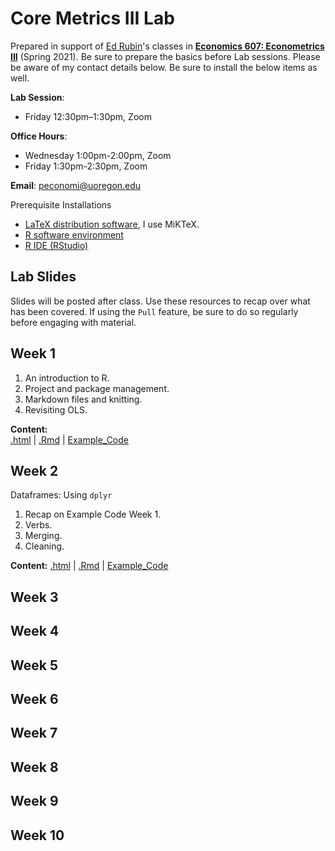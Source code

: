 # Core Metrics III Lab

Prepared in support of [Ed Rubin](https://edrub.in)'s classes in [**Economics 607: Econometrics III**](https://github.com/edrubin/EC607S21) (Spring 2021). 
Be sure to prepare the basics before Lab sessions. Please be aware of my contact details below. Be sure to install the below items as well. 

**Lab Session**: 
- Friday 12:30pm–1:30pm, Zoom

**Office Hours**: 
- Wednesday 1:00pm-2:00pm, Zoom
- Friday 1:30pm-2:30pm, Zoom

**Email**: peconomi@uoregon.edu

Prerequisite Installations

- [LaTeX distribution software](https://www.latex-project.org/get/#tex-distributions), I use MiKTeX.
- [R software environment](https://www.r-project.org/)
- [R IDE (RStudio)](https://www.rstudio.com/products/rstudio/download/#download)

## Lab Slides

Slides will be posted after class. Use these resources to recap over what has been covered. If using the `Pull` feature, be sure to do so regularly before engaging with material. 

## Week 1

1. An introduction to R.
1. Project and package management.
1. Markdown files and knitting. 
1. Revisiting OLS. 

**Content:**<br>
[.html](https://rawcdn.githack.com/peconomi/spring2021_core_metrics_lab/dfa42ddbf324d35a7db225e7ae4fe25deedf36c9/Week_1/Tutorial-Slides-1.html) |
[.Rmd](https://github.com/peconomi/spring2021_core_metrics_lab/blob/main/Week_1/Tutorial%20Slides%201.Rmd) |
[Example_Code](https://github.com/peconomi/spring2021_core_metrics_lab/blob/main/Week%201/Example_OLS.Rmd)

## Week 2

Dataframes: Using `dplyr`

1. Recap on Example Code Week 1.
1. Verbs.
1. Merging. 
1. Cleaning. 

**Content:** [.html](https://rawcdn.githack.com/peconomi/spring2021_core_metrics_lab/dfa42ddbf324d35a7db225e7ae4fe25deedf36c9/Week_2/Tutorial-2.html) |
[.Rmd](https://github.com/peconomi/spring2021_core_metrics_lab/blob/main/Week_2/Tutorial%202.Rmd) |
[Example_Code](https://github.com/peconomi/spring2021_core_metrics_lab/blob/main/Week%202/Verbs_example.R)

## Week 3

## Week 4

## Week 5

## Week 6

## Week 7

## Week 8

## Week 9

## Week 10
